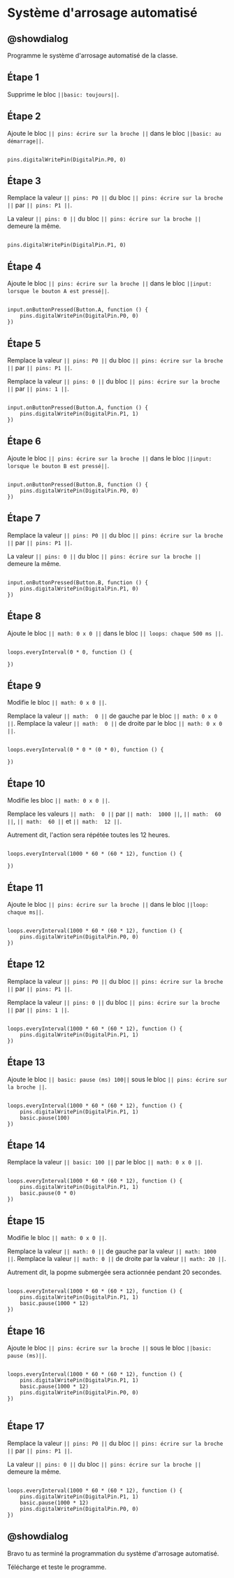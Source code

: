 # Système d'arrosage automatisé

## @showdialog
Programme le système d'arrosage automatisé de la classe.

## Étape 1

Supprime le bloc ``||basic: toujours||``.


## Étape 2

Ajoute le bloc ``|| pins: écrire sur la broche ||`` dans le bloc ``||basic: au démarrage||``.

```blocks

pins.digitalWritePin(DigitalPin.P0, 0)

```
## Étape 3

Remplace la valeur ``|| pins: P0 ||`` du bloc ``|| pins: écrire sur la broche ||`` par ``|| pins: P1 ||``.

La valeur  ``|| pins: 0 ||`` du bloc ``|| pins: écrire sur la broche ||`` demeure la même.

```blocks

pins.digitalWritePin(DigitalPin.P1, 0)

```

## Étape 4

Ajoute le bloc ``|| pins: écrire sur la broche ||`` dans le bloc ``||input: lorsque le bouton A est pressé||``.

```blocks

input.onButtonPressed(Button.A, function () {
    pins.digitalWritePin(DigitalPin.P0, 0)
})

```

## Étape 5

Remplace la valeur ``|| pins: P0 ||`` du bloc ``|| pins: écrire sur la broche ||`` par ``|| pins: P1 ||``.

Remplace la valeur  ``|| pins: 0 ||`` du bloc ``|| pins: écrire sur la broche ||`` par ``|| pins: 1 ||``.

```blocks

input.onButtonPressed(Button.A, function () {
    pins.digitalWritePin(DigitalPin.P1, 1)
})

```

## Étape 6

Ajoute le bloc ``|| pins: écrire sur la broche ||`` dans le bloc ``||input: lorsque le bouton B est pressé||``.

```blocks

input.onButtonPressed(Button.B, function () {
    pins.digitalWritePin(DigitalPin.P0, 0)
})

```

## Étape 7

Remplace la valeur ``|| pins: P0 ||`` du bloc ``|| pins: écrire sur la broche ||`` par ``|| pins: P1 ||``.

La valeur  ``|| pins: 0 ||`` du bloc ``|| pins: écrire sur la broche ||`` demeure la même.

```blocks

input.onButtonPressed(Button.B, function () {
    pins.digitalWritePin(DigitalPin.P1, 0)
})

```

## Étape 8

Ajoute le bloc ``|| math: 0 x 0 ||`` dans le bloc ``|| loops: chaque 500 ms ||``.

```blocks

loops.everyInterval(0 * 0, function () {
	
})

```

## Étape 9

Modifie le bloc ``|| math: 0 x 0 ||``.

Remplace la valeur ``|| math:  0 ||`` de gauche par le bloc ``|| math: 0 x 0 ||``.
Remplace la valeur ``|| math:  0 ||`` de droite par le bloc ``|| math: 0 x 0 ||``.

```blocks

loops.everyInterval(0 * 0 * (0 * 0), function () {
	
})

```
## Étape 10

Modifie les bloc ``|| math: 0 x 0 ||``.

Remplace les valeurs ``|| math:  0 ||`` par ``|| math:  1000 ||``, ``|| math:  60 ||``, ``|| math:  60 ||`` et ``|| math:  12 ||``.

Autrement dit, l'action sera répétée toutes les 12 heures.

```blocks

loops.everyInterval(1000 * 60 * (60 * 12), function () {
	
})

```

## Étape 11

Ajoute le bloc ``|| pins: écrire sur la broche ||`` dans le bloc ``||loop: chaque ms||``.

```blocks

loops.everyInterval(1000 * 60 * (60 * 12), function () {
    pins.digitalWritePin(DigitalPin.P0, 0)
})

```

## Étape 12

Remplace la valeur ``|| pins: P0 ||`` du bloc ``|| pins: écrire sur la broche ||`` par ``|| pins: P1 ||``.

Remplace la valeur  ``|| pins: 0 ||`` du bloc ``|| pins: écrire sur la broche ||`` par ``|| pins: 1 ||``.

```blocks

loops.everyInterval(1000 * 60 * (60 * 12), function () {
    pins.digitalWritePin(DigitalPin.P1, 1)
})

```

## Étape 13

Ajoute le bloc ``|| basic: pause (ms) 100||`` sous le bloc ``|| pins: écrire sur la broche ||``.

```blocks

loops.everyInterval(1000 * 60 * (60 * 12), function () {
    pins.digitalWritePin(DigitalPin.P1, 1)
    basic.pause(100)
})

```

## Étape 14


Remplace la valeur ``|| basic: 100 ||`` par le bloc ``|| math: 0 x 0 ||``.

```blocks

loops.everyInterval(1000 * 60 * (60 * 12), function () {
    pins.digitalWritePin(DigitalPin.P1, 1)
    basic.pause(0 * 0)
})

```

## Étape 15

Modifie le bloc ``|| math: 0 x 0 ||``.

Remplace la valeur ``|| math: 0 ||`` de gauche par la valeur ``|| math: 1000 ||``.
Remplace la valeur ``|| math: 0 ||`` de droite par la valeur ``|| math: 20 ||``.

Autrement dit, la popme submergée sera actionnée pendant 20 secondes.

```blocks

loops.everyInterval(1000 * 60 * (60 * 12), function () {
    pins.digitalWritePin(DigitalPin.P1, 1)
    basic.pause(1000 * 12)
})

```

## Étape 16

Ajoute le bloc ``|| pins: écrire sur la broche ||`` sous le bloc ``||basic: pause (ms)||``.

```blocks

loops.everyInterval(1000 * 60 * (60 * 12), function () {
    pins.digitalWritePin(DigitalPin.P1, 1)
    basic.pause(1000 * 12)
    pins.digitalWritePin(DigitalPin.P0, 0)
})


```

## Étape 17

Remplace la valeur ``|| pins: P0 ||`` du bloc ``|| pins: écrire sur la broche ||`` par ``|| pins: P1 ||``.

La valeur  ``|| pins: 0 ||`` du bloc ``|| pins: écrire sur la broche ||`` demeure la même.

```blocks

loops.everyInterval(1000 * 60 * (60 * 12), function () {
    pins.digitalWritePin(DigitalPin.P1, 1)
    basic.pause(1000 * 12)
    pins.digitalWritePin(DigitalPin.P0, 0)
})

```

## @showdialog

Bravo tu as terminé la programmation du système d'arrosage automatisé.

Télécharge et teste le programme.